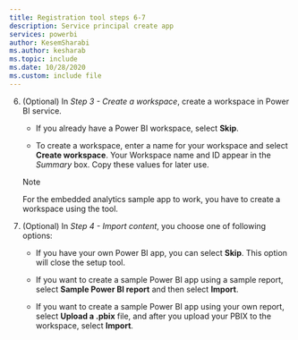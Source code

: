 ```yaml
---
title: Registration tool steps 6-7
description: Service principal create app
services: powerbi
author: KesemSharabi
ms.author: kesharab
ms.topic: include
ms.date: 10/28/2020
ms.custom: include file
---
```


6. (Optional) In *Step 3 - Create a workspace*, create a workspace in Power BI service.

    * If you already have a Power BI workspace, select **Skip**.

    * To create a workspace, enter a name for your workspace and select **Create workspace**. Your Workspace name and ID appear in the *Summary* box. Copy these values for later use.

    >[!NOTE]
    >For the embedded analytics sample app to work, you have to create a workspace using the tool.

7. (Optional) In *Step 4 - Import content*, you choose one of following options:

    * If you have your own Power BI app, you can select **Skip**. This option will close the setup tool.

    * If you want to create a sample Power BI app using a sample report, select **Sample Power BI report** and then select **Import**.

    * If you want to create a sample Power BI app using your own report, select **Upload a .pbix** file, and after you upload your PBIX to the workspace, select **Import**.